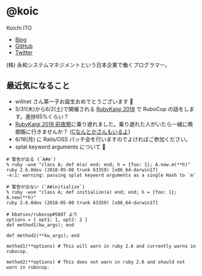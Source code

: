 # @koic

Koichi ITO

- [Blog](http://koic.hatenablog.com/)
- [GitHub](https://github.com/koic)
- [Twitter](https://twitter.com/koic)

(株) 永和システムマネジメントという日本企業で働くプログラマー。

## 最近気になること

- willnet さん第一子お誕生おめでとうございます :tada:
- 5/31(木)から6/2(土)で開催される [RubyKaigi 2018](http://rubykaigi.org/2018) で RuboCop の話をします。進捗65%くらい？
- [RubyKaigi 2018 前夜祭](https://speee.connpass.com/event/85072/)に乗り遅れました。乗り遅れた人がいたら一緒に晩御飯に行きませんか？ ([Cなんとかさんもいるよ](https://twitter.com/chiastolite/status/996245124995661824))
- 6/18(月) に Rails/OSS パッチ会を行いますのでよければご参加ください。
- splat keyword arguments について :thinking:

```console
# 警告が出る (`A#m`)
% ruby -wve "class A; def m(a) end; end; h = {foo: 1}; A.new.m(**h)"
ruby 2.6.0dev (2018-05-08 trunk 63359) [x86_64-darwin17]
-e:1: warning: passing splat keyword arguments as a single Hash to `m'
```

```console
# 警告が出ない (`A#initialize`)
% ruby -wve "class A; def initialize(a) end; end; h = {foo: 1}; A.new(**h)"
ruby 2.6.0dev (2018-05-08 trunk 63359) [x86_64-darwin17]
```

```console
# bbatsov/rubocop#5887 より
options = { opt1: 1, opt2: 2 }
def method1(kw_args); end

def method2(**kw_args); end

method1(**options) # This will warn in ruby 2.6 and currently warns in rubocop.

method2(**options) # This does not warn in ruby 2.6 and should not warn in rubocop.
```
